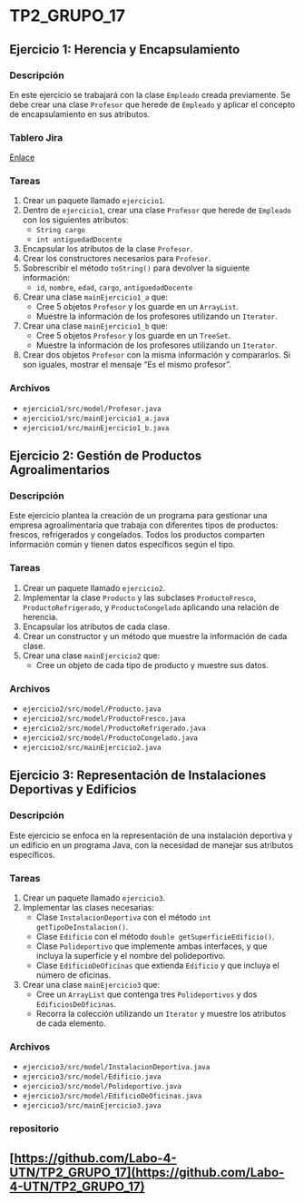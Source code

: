 # TP2_GRUPO_17
## Ejercicio 1: Herencia y Encapsulamiento

### Descripción
En este ejercicio se trabajará con la clase `Empleado` creada previamente. Se debe crear una clase `Profesor` que herede de `Empleado` y aplicar el concepto de encapsulamiento en sus atributos.

### Tablero Jira
[Enlace](https://guillermo-navarro.atlassian.net/jira/core/projects/L4/board)

### Tareas
1. Crear un paquete llamado `ejercicio1`.
2. Dentro de `ejercicio1`, crear una clase `Profesor` que herede de `Empleado` con los siguientes atributos:
   - `String cargo`
   - `int antiguedadDocente`
3. Encapsular los atributos de la clase `Profesor`.
4. Crear los constructores necesarios para `Profesor`.
5. Sobrescribir el método `toString()` para devolver la siguiente información:
   - `id`, `nombre`, `edad`, `cargo`, `antiguedadDocente`
6. Crear una clase `mainEjercicio1_a` que:
   - Cree 5 objetos `Profesor` y los guarde en un `ArrayList`.
   - Muestre la información de los profesores utilizando un `Iterator`.
7. Crear una clase `mainEjercicio1_b` que:
   - Cree 5 objetos `Profesor` y los guarde en un `TreeSet`.
   - Muestre la información de los profesores utilizando un `Iterator`.
8. Crear dos objetos `Profesor` con la misma información y compararlos. Si son iguales, mostrar el mensaje “Es el mismo profesor”.

### Archivos
- `ejercicio1/src/model/Profesor.java`
- `ejercicio1/src/mainEjercicio1_a.java`
- `ejercicio1/src/mainEjercicio1_b.java`

## Ejercicio 2: Gestión de Productos Agroalimentarios

### Descripción
Este ejercicio plantea la creación de un programa para gestionar una empresa agroalimentaria que trabaja con diferentes tipos de productos: frescos, refrigerados y congelados. Todos los productos comparten información común y tienen datos específicos según el tipo.

### Tareas
1. Crear un paquete llamado `ejercicio2`.
2. Implementar la clase `Producto` y las subclases `ProductoFresco`, `ProductoRefrigerado`, y `ProductoCongelado` aplicando una relación de herencia.
3. Encapsular los atributos de cada clase.
4. Crear un constructor y un método que muestre la información de cada clase.
5. Crear una clase `mainEjercicio2` que:
   - Cree un objeto de cada tipo de producto y muestre sus datos.

### Archivos
- `ejercicio2/src/model/Producto.java`
- `ejercicio2/src/model/ProductoFresco.java`
- `ejercicio2/src/model/ProductoRefrigerado.java`
- `ejercicio2/src/model/ProductoCongelado.java`
- `ejercicio2/src/mainEjercicio2.java`

## Ejercicio 3: Representación de Instalaciones Deportivas y Edificios

### Descripción
Este ejercicio se enfoca en la representación de una instalación deportiva y un edificio en un programa Java, con la necesidad de manejar sus atributos específicos.

### Tareas
1. Crear un paquete llamado `ejercicio3`.
2. Implementar las clases necesarias:
   - Clase `InstalacionDeportiva` con el método `int getTipoDeInstalacion()`.
   - Clase `Edificio` con el método `double getSuperficieEdificio()`.
   - Clase `Polideportivo` que implemente ambas interfaces, y que incluya la superficie y el nombre del polideportivo.
   - Clase `EdificioDeOficinas` que extienda `Edificio` y que incluya el número de oficinas.
3. Crear una clase `mainEjercicio3` que:
   - Cree un `ArrayList` que contenga tres `Polideportivos` y dos `EdificiosDeOficinas`.
   - Recorra la colección utilizando un `Iterator` y muestre los atributos de cada elemento.

### Archivos
- `ejercicio3/src/model/InstalacionDeportiva.java`
- `ejercicio3/src/model/Edificio.java`
- `ejercicio3/src/model/Polideportivo.java`
- `ejercicio3/src/model/EdificioDeOficinas.java`
- `ejercicio3/src/mainEjercicio3.java`

### repositorio
[https://github.com/Labo-4-UTN/TP2_GRUPO_17](https://github.com/Labo-4-UTN/TP2_GRUPO_17)
---
